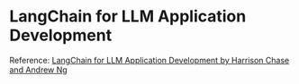 # LangChain for LLM Application Development

Reference: <a href="https://www.deeplearning.ai/short-courses/langchain-for-llm-application-development/">LangChain for LLM Application Development by Harrison Chase and Andrew Ng</a>


